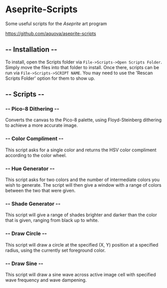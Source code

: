 # Aseprite-Scripts

Some useful scripts for the *Aseprite* art program

https://github.com/aquova/aseprite-scripts

## -- Installation --

To install, open the Scripts folder via `File->Scripts->Open Scripts Folder`. Simply move the files into that folder to install. Once there, scripts can be run via `File->Scripts->SCRIPT NAME`. You may need to use the 'Rescan Scripts Folder' option for them to show up.

## -- Scripts --

### -- Pico-8 Dithering --

Converts the canvas to the Pico-8 palette, using Floyd-Steinberg dithering to achieve a more accurate image.

### -- Color Compliment --

This script asks for a single color and returns the HSV color compliment according to the color wheel.

### -- Hue Generator --

This script asks for two colors and the number of intermediate colors you wish to generate. The script will then give a window with a range of colors between the two that were given.

### -- Shade Generator --

This script will give a range of shades brighter and darker than the color that is given, ranging from black up to white.

### -- Draw Circle --

This script will draw a circle at the specified (X, Y) position at a specified radius, using the currently set foreground color.

### -- Draw Sine --

This script will draw a sine wave across active image cell with specified wave frequency and wave dampening.
